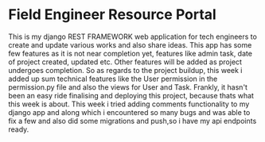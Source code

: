 # Field Engineer Resource Portal

This is my django REST FRAMEWORK web application for tech engineers to create and update various works and also share ideas. This app has some few features as it is not near completion yet, features like admin task, date of project created, updated etc. Other features will be added as project undergoes completion. So as regards to the project buildup, this week i added up sum technical features like the User permission in the permission.py file and also the views for User and Task.
   Frankly, it hasn't been an easy ride finalising and deploying this project, because thats what this week is about. This week i tried adding comments functionality to my django app and along which i encountered so many bugs and was able to fix a few and also did some migrations and push,so i have my api endpoints ready.  